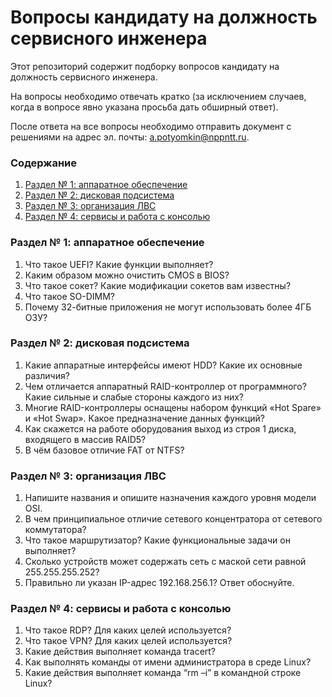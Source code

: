 # Вопросы кандидату на должность сервисного инженера

Этот репозиторий содержит подборку вопросов кандидату на должность сервисного инженера.

На вопросы необходимо отвечать кратко (за исключением случаев, когда в вопросе явно указана просьба дать обширный ответ).

После ответа на все вопросы необходимо отправить документ с решениями на адрес эл. почты: <a href="mailto:a.potyomkin@nppntt.ru">a.potyomkin@nppntt.ru</a>.

<h3>Содержание</h3>
<ol>
	<li><a href="#part_1">Раздел № 1: аппаратное обеспечение</a></li>
	<li><a href="#part_2">Раздел № 2: дисковая подсистема</a></li>
	<li><a href="#part_3">Раздел № 3: организация ЛВС</a></li>
	<li><a href="#part_4">Раздел № 4: сервисы и работа с консолью</a></li>
</ol>

<h3><a name="part_1">Раздел № 1: аппаратное обеспечение</a></h3>
<ol>
	<li>Что такое UEFI? Какие функции выполняет?</li>
	<li>Каким образом можно очистить CMOS в BIOS?</li>
	<li>Что такое сокет? Какие модификации сокетов вам известны?</li>
	<li>Что такое SO-DIMM?</li>
	<li>Почему 32-битные приложения не могут использовать более 4ГБ ОЗУ?</li>
</ol>

<h3><a name="part_2">Раздел № 2: дисковая подсистема</a></h3>
<ol>
	<li>Какие аппаратные интерфейсы имеют HDD? Какие их основные различия?</li>
	<li>Чем отличается аппаратный RAID-контроллер от программного? Какие сильные и слабые стороны каждого из них?</li>
	<li>Многие RAID-контроллеры оснащены набором функций «Hot Spare» и «Hot Swap». Какое предназначение данных функций?</li>
	<li>Как скажется на работе оборудования выход из строя 1 диска, входящего в массив RAID5?</li>
	<li>В чём базовое отличие FAT от NTFS?</li>
</ol>

<h3><a name="part_3">Раздел № 3: организация ЛВС</a></h3>
<ol>
	<li>Напишите названия и опишите назначения каждого уровня модели OSI.</li>
	<li>В чем принципиальное отличие сетевого концентратора от сетевого коммутатора?</li>
	<li>Что такое маршрутизатор? Какие функциональные задачи он выполняет?</li>
	<li>Сколько устройств может содержать сеть с маской сети равной 255.255.255.252?</li>
	<li>Правильно ли указан IP-адрес 192.168.256.1? Ответ обоснуйте.</li>
</ol>

<h3><a name="part_4">Раздел № 4: сервисы и работа с консолью</a></h3>
<ol>
	<li>Что такое RDP? Для каких целей используется?</li>
	<li>Что такое VPN? Для каких целей используется?</li>
	<li>Какие действия выполняет команда tracert?</li>
	<li>Как выполнять команды от имени администратора в среде Linux?</li>
	<li>Какие действия выполняет команда “rm –i” в командной строке Linux?</li>
</ol>
